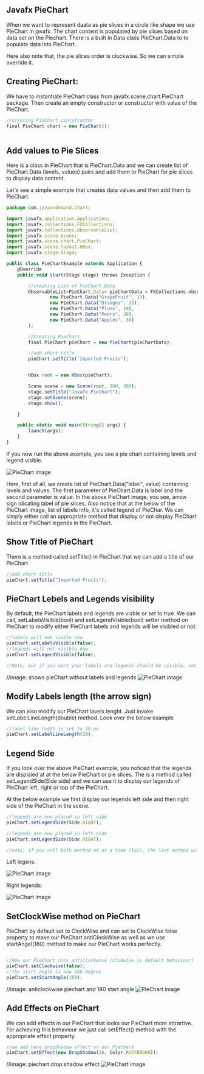 ## Javafx PieChart

When we want to represent daata as pie slices in a circle like shape we use PieChart in javafx. The chart content is populated by pie slices based on data set on the Piechart. There is a built in Data class PieChart.Data to to populate data into PieChart. 

Here also note that, the pie slices order is clockwise. So we can simple override it. 

## Creating PieChart: 

We have to instantiate PieChart class from javafx.scene.chart.PieChart package. Then create an empty constructor or constructor with value of the PieChart. 

```js
//creating PieChart contstructor
final PieChart chart = new PieChart();
 
```

## Add values to Pie Slices

Here is a class in PieChart that is PieChart.Data and we can create list of PieChart.Data (lavels, values) pairs and add them to PieChart for pie slices to display data content.

Let's see a simple example that creates data values and then add them to PieChart. 

```js
package com.javaondemand.chart;

import javafx.application.Application;
import javafx.collections.FXCollections;
import javafx.collections.ObservableList;
import javafx.scene.Scene;
import javafx.scene.chart.PieChart;
import javafx.scene.layout.HBox;
import javafx.stage.Stage;

public class PieChartExample extends Application {
    @Override
    public void start(Stage stage) throws Exception {

        //creating List of PieChart.Data
        ObservableList<PieChart.Data> pieChartData = FXCollections.observableArrayList(
                new PieChart.Data("GrapeFruit", 13),
                new PieChart.Data("Oranges", 25),
                new PieChart.Data("Plums", 10),
                new PieChart.Data("Pears", 30),
                new PieChart.Data("Apples", 30)
        );

        //Creating PieChart
        final PieChart pieChart = new PieChart(pieChartData);

        //add chart title
        pieChart.setTitle("Imported Fruits");


        HBox root = new HBox(pieChart);

        Scene scene = new Scene(root, 300, 300);
        stage.setTitle("Javafx PieChart");
        stage.setScene(scene);
        stage.show();

    }

    public static void main(String[] args) {
        launch(args);
    }
}

```
If you now run the above example, you see a pie chart containing levels and legend visible. 

![PieChart image](/Charts/piechart/image-1.jpg)

Here, first of all, we create list of PieChart.Data("label", value) containing lavels and values. The first parameter of PieChart.Data is label and the second parameter is value. In the above PieChart image, you see, arrow sign idicating label of pie slices. Also notice that at the below of the PieChart image, list of labels info, it's called legend of PieChar. We can simply either call an appropriate method that display or not display PieChart labels or PieChart legends in the PieChart.


## Show Title of PieChart

There is a method called setTitle() in PieChart that we can add a title of our PieChart.

```js
//add chart title
pieChart.setTitle("Imported Fruits");
```


## PieChart Lebels and Legends visibility

By default, the PieChart labels and legends are visble or set to true. 
We can call, setLabelsVisible(bool) and setLegendVisible(bool) setter method on PieChart to modify either PieChart labels and legends will be visibled or not.

```js
//labels will not visble now
pieChart.setLabelsVisible(false);
//legends will not visible now
pieChart.setLegendVisible(false);

//Note, but if you want your labels and legends should be visible, set to true
```

//image: shows pieChart without labels and legends
![PieChart image](/Charts/piechart/image-2.jpg)

## Modify Labels length (the arrow sign) 

We can also modify our PieChart lavels lenght. Just invoke setLabelLineLength(double) method. Look over the below example

```js
//label line legth is set to 30 px
pieChart.setLabelLineLength(30);

```

## Legend Side 

If you look over the above PieChart example, you noticed that the legends are displaied at at the below PieChart or pie slices. The is a method called setLegendSide(Side side) and we can use it to display our legends of PieChart left, right or top of the PieChart. 

At the below example we first display our legends left side and then right side of the PieChart in the scene.

```js
//legends are now placed in left side
pieChart.setLegendSide(Side.RIGHT);

//legends are now placed in left side
pieChart.setLegendSide(Side.RIGHT);

//note, if you call both method at at a time (lol), the last method will be applied. But, you can do this dynamically too.

```

Left legens: 

![PieChart image](/Charts/piechart/image-4.jpg)

Right legends:

![PieChart image](/Charts/piechart/image-5.jpg)



## SetClockWise method on PieChart

PieChart by default set to ClockWise and can set to ClockWise false property to make our PieChart antiClockWise as well as we use startAngel(180) method to make our PieChart works perfectly.

```js

//Now our PieChart runs anticlockwise (clokwise is default behaviour)
pieChart.setClockwise(false);
//the start angle is now 180 degree
pieChart.setStartAngle(180);

```

//image: anticlockwise piechart and 180 start angle
![PieChart image](/Charts/piechart/image-6.jpg)



## Add Effects on PieChart

We can add effects in our PieChart that looks our PieChart more attrartive. For achieving this behaviour we just call setEffect() method with the appropriate effect property.


```js
//we add here dropShadow effect on our PieChart
pieChart.setEffect(new DropShadow(20, Color.ROSYBROWN));

```

//image: piechart drop shadow effect
![PieChart image](/Charts/piechart/image-7.jpg)

